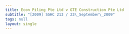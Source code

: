 ```yaml
---
title: Econ Piling Pte Ltd v GTE Construction Pte Ltd
subtitle: "[2009] SGHC 213 / 23\_September\_2009"
tags: null
layout: single
---
```


